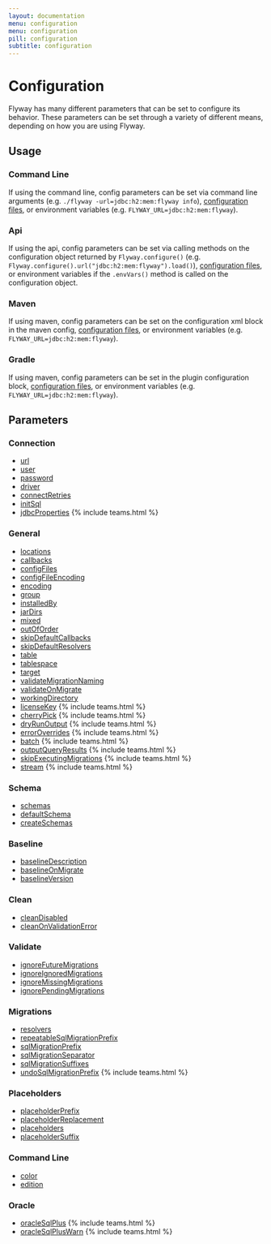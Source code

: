 ```yaml
---
layout: documentation
menu: configuration
menu: configuration
pill: configuration
subtitle: configuration
---
```


# Configuration

Flyway has many different parameters that can be set to configure its behavior. These parameters can be set through a variety of different means, depending on how you are using Flyway.

## Usage

### Command Line
If using the command line, config parameters can be set via command line arguments (e.g. `./flyway -url=jdbc:h2:mem:flyway info`), [configuration files](/documentation/configfiles), or environment variables (e.g. `FLYWAY_URL=jdbc:h2:mem:flyway`).

### Api
If using the api, config parameters can be set via calling methods on the configuration object returned by `Flyway.configure()` (e.g. `Flyway.configure().url("jdbc:h2:mem:flyway").load()`), [configuration files](/documentation/configfiles), or environment variables if the `.envVars()` method is called on the configuration object.

### Maven
If using maven, config parameters can be set on the configuration xml block in the maven config, [configuration files](/documentation/configfiles), or environment variables (e.g. `FLYWAY_URL=jdbc:h2:mem:flyway`).

### Gradle
If using maven, config parameters can be set in the plugin configuration block, [configuration files](/documentation/configfiles), or environment variables (e.g. `FLYWAY_URL=jdbc:h2:mem:flyway`).

## Parameters

### Connection
- [url](/documentation/configuration/url)
- [user](/documentation/configuration/user)
- [password](/documentation/configuration/password)
- [driver](/documentation/configuration/driver)
- [connectRetries](/documentation/configuration/connectRetries)
- [initSql](/documentation/configuration/initSql)
- [jdbcProperties](/documentation/configuration/jdbcProperties) {% include teams.html %}

### General

- [locations](/documentation/configuration/locations)
- [callbacks](/documentation/configuration/callbacks)
- [configFiles](/documentation/configuration/configFiles)
- [configFileEncoding](/documentation/configuration/configFileEncoding)
- [encoding](/documentation/configuration/encoding)
- [group](/documentation/configuration/group)
- [installedBy](/documentation/configuration/installedBy)
- [jarDirs](/documentation/configuration/jarDirs)
- [mixed](/documentation/configuration/mixed)
- [outOfOrder](/documentation/configuration/outOfOrder)
- [skipDefaultCallbacks](/documentation/configuration/skipDefaultCallbacks)
- [skipDefaultResolvers](/documentation/configuration/skipDefaultResolvers)
- [table](/documentation/configuration/table)
- [tablespace](/documentation/configuration/tablespace)
- [target](/documentation/configuration/target)
- [validateMigrationNaming](/documentation/configuration/validateMigrationNaming)
- [validateOnMigrate](/documentation/configuration/validateOnMigrate)
- [workingDirectory](/documentation/configuration/workingDirectory)
- [licenseKey](/documentation/configuration/licenseKey) {% include teams.html %}
- [cherryPick](/documentation/configuration/cherryPick) {% include teams.html %}
- [dryRunOutput](/documentation/configuration/dryRunOutput) {% include teams.html %}
- [errorOverrides](/documentation/configuration/errorOverrides) {% include teams.html %}
- [batch](/documentation/configuration/batch) {% include teams.html %}
- [outputQueryResults](/documentation/configuration/outputQueryResults) {% include teams.html %}
- [skipExecutingMigrations](/documentation/configuration/skipExecutingMigrations) {% include teams.html %}
- [stream](/documentation/configuration/stream) {% include teams.html %}

### Schema
- [schemas](/documentation/configuration/schemas)
- [defaultSchema](/documentation/configuration/defaultSchema)
- [createSchemas](/documentation/configuration/createSchemas)

### Baseline
- [baselineDescription](/documentation/configuration/baselineDescription)
- [baselineOnMigrate](/documentation/configuration/baselineOnMigrate)
- [baselineVersion](/documentation/configuration/baselineVersion)

### Clean
- [cleanDisabled](/documentation/configuration/cleanDisabled)
- [cleanOnValidationError](/documentation/configuration/cleanOnValidationError)

### Validate
- [ignoreFutureMigrations](/documentation/configuration/ignoreFutureMigrations)
- [ignoreIgnoredMigrations](/documentation/configuration/ignoreIgnoredMigrations)
- [ignoreMissingMigrations](/documentation/configuration/ignoreMissingMigrations)
- [ignorePendingMigrations](/documentation/configuration/ignorePendingMigrations)

### Migrations
- [resolvers](/documentation/configuration/resolvers)
- [repeatableSqlMigrationPrefix](/documentation/configuration/repeatableSqlMigrationPrefix)
- [sqlMigrationPrefix](/documentation/configuration/sqlMigrationPrefix)
- [sqlMigrationSeparator](/documentation/configuration/sqlMigrationSeparator)
- [sqlMigrationSuffixes](/documentation/configuration/sqlMigrationSuffixes)
- [undoSqlMigrationPrefix](/documentation/configuration/undoSqlMigrationPrefix) {% include teams.html %}

### Placeholders
- [placeholderPrefix](/documentation/configuration/placeholderPrefix)
- [placeholderReplacement](/documentation/configuration/placeholderReplacement)
- [placeholders](/documentation/configuration/placeholders)
- [placeholderSuffix](/documentation/configuration/placeholderSuffix)

### Command Line
- [color](/documentation/configuration/cliColor)
- [edition](/documentation/configuration/edition)

### Oracle
- [oracleSqlPlus](/documentation/configuration/oracleSqlPlus) {% include teams.html %}
- [oracleSqlPlusWarn](/documentation/configuration/oracleSqlPlusWarn) {% include teams.html %}